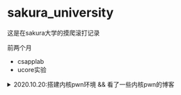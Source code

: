# sakura_university

这是在sakura大学的摸爬滚打记录

前两个月

- csapplab
- ucore实验


<details>
  <summary>2020.10.20:搭建内核pwn环境 && 看了一些内核pwn的博客</summary>
  
  > qemu-system-x86_64 -kernel ~/tools/linux-5.2.1/arch/x86_64/boot/bzImage -initrd ~/tools/busybox-1.31.0/rootfs.img 
  > 
  > -append "console=ttyS0 root=/dev/ram rdinit=/sbin/init" \
  > 
  > -cpu kvm64,+smep,+smap \
  > 
  > -nographic \
  > 
  > -gdb tcp::1234
  
  > -cpu kvm64,+smep,+smap 设置CPU的安全选项，这里开启了smap和smep
  > 
  > -kernel 设置内核bzImage文件的路径
  > 
  > -initrd 设置刚才利用busybox创建的rootfs.img，作为内核启动的文件系统
  > 
  > -gdb tcp::1234 设置gdb的调试端口为1234
  
  
  内核中命令
  
  lsmod
  
  insmod xx.ko
  
  rmmod xx.ko
  
  gdb命令
  
  gdb vmlinux
  
  add-symbol-file ./xx.ko 0x(模块基地址) //加载驱动的符号文件
  
  target remote :1234



</details>
